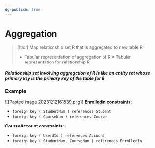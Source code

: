 ```yaml
---
dg-publish: true
---
```

# Aggregation

> [!tldr] Map relationship set R that is aggregated to new table R
> * Tabular representation of aggregation of R = Tabular representation for relationship R
##### Relationship set involving aggregation of R is like an entity set whose primary key is the primary key of the table for R

### Example
![[Pasted image 20231212161539.png]]
**EnrolledIn constraints:**
* `foreign key ( StudentNum ) references Student`
* `foreign key ( CourseNum ) references Course`

**CourseAccount constraints:**
* `foreign key ( UserdId ) references Account`
* `foreign key ( StudentNum, CourseNum ) references EnrolledIn`



